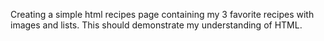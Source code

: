 Creating a simple html recipes page containing my 3 favorite recipes with images and lists. This should demonstrate my understanding of HTML.
